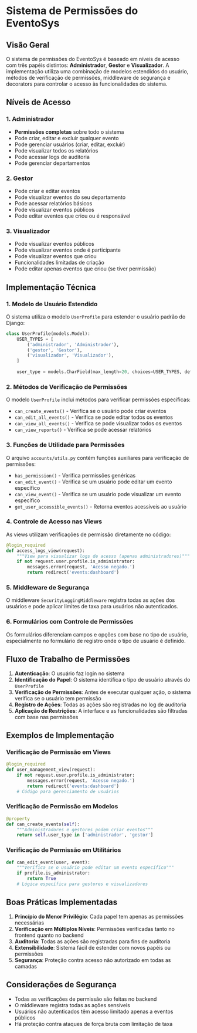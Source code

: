 # Sistema de Permissões do EventoSys

## Visão Geral

O sistema de permissões do EventoSys é baseado em níveis de acesso com três papéis distintos: **Administrador**, **Gestor** e **Visualizador**. A implementação utiliza uma combinação de modelos estendidos do usuário, métodos de verificação de permissões, middleware de segurança e decorators para controlar o acesso às funcionalidades do sistema.

## Níveis de Acesso

### 1. Administrador
- **Permissões completas** sobre todo o sistema
- Pode criar, editar e excluir qualquer evento
- Pode gerenciar usuários (criar, editar, excluir)
- Pode visualizar todos os relatórios
- Pode acessar logs de auditoria
- Pode gerenciar departamentos

### 2. Gestor
- Pode criar e editar eventos
- Pode visualizar eventos do seu departamento
- Pode acessar relatórios básicos
- Pode visualizar eventos públicos
- Pode editar eventos que criou ou é responsável

### 3. Visualizador
- Pode visualizar eventos públicos
- Pode visualizar eventos onde é participante
- Pode visualizar eventos que criou
- Funcionalidades limitadas de criação
- Pode editar apenas eventos que criou (se tiver permissão)

## Implementação Técnica

### 1. Modelo de Usuário Estendido

O sistema utiliza o modelo `UserProfile` para estender o usuário padrão do Django:

```python
class UserProfile(models.Model):
    USER_TYPES = [
        ('administrador', 'Administrador'),
        ('gestor', 'Gestor'),
        ('visualizador', 'Visualizador'),
    ]
    
    user_type = models.CharField(max_length=20, choices=USER_TYPES, default='visualizador')
```

### 2. Métodos de Verificação de Permissões

O modelo `UserProfile` inclui métodos para verificar permissões específicas:

- `can_create_events()` - Verifica se o usuário pode criar eventos
- `can_edit_all_events()` - Verifica se pode editar todos os eventos
- `can_view_all_events()` - Verifica se pode visualizar todos os eventos
- `can_view_reports()` - Verifica se pode acessar relatórios

### 3. Funções de Utilidade para Permissões

O arquivo `accounts/utils.py` contém funções auxiliares para verificação de permissões:

- `has_permission()` - Verifica permissões genéricas
- `can_edit_event()` - Verifica se um usuário pode editar um evento específico
- `can_view_event()` - Verifica se um usuário pode visualizar um evento específico
- `get_user_accessible_events()` - Retorna eventos acessíveis ao usuário

### 4. Controle de Acesso nas Views

As views utilizam verificações de permissão diretamente no código:

```python
@login_required
def access_logs_view(request):
    """View para visualizar logs de acesso (apenas administradores)"""
    if not request.user.profile.is_administrator:
        messages.error(request, 'Acesso negado.')
        return redirect('events:dashboard')
```

### 5. Middleware de Segurança

O middleware `SecurityLoggingMiddleware` registra todas as ações dos usuários e pode aplicar limites de taxa para usuários não autenticados.

### 6. Formulários com Controle de Permissões

Os formulários diferenciam campos e opções com base no tipo de usuário, especialmente no formulário de registro onde o tipo de usuário é definido.

## Fluxo de Trabalho de Permissões

1. **Autenticação**: O usuário faz login no sistema
2. **Identificação do Papel**: O sistema identifica o tipo de usuário através do `UserProfile`
3. **Verificação de Permissões**: Antes de executar qualquer ação, o sistema verifica se o usuário tem permissão
4. **Registro de Ações**: Todas as ações são registradas no log de auditoria
5. **Aplicação de Restrições**: A interface e as funcionalidades são filtradas com base nas permissões

## Exemplos de Implementação

### Verificação de Permissão em Views
```python
@login_required
def user_management_view(request):
    if not request.user.profile.is_administrator:
        messages.error(request, 'Acesso negado.')
        return redirect('events:dashboard')
    # Código para gerenciamento de usuários
```

### Verificação de Permissão em Modelos
```python
@property
def can_create_events(self):
    """Administradores e gestores podem criar eventos"""
    return self.user_type in ['administrador', 'gestor']
```

### Verificação de Permissão em Utilitários
```python
def can_edit_event(user, event):
    """Verifica se o usuário pode editar um evento específico"""
    if profile.is_administrator:
        return True
    # Lógica específica para gestores e visualizadores
```

## Boas Práticas Implementadas

1. **Princípio do Menor Privilégio**: Cada papel tem apenas as permissões necessárias
2. **Verificação em Múltiplos Níveis**: Permissões verificadas tanto no frontend quanto no backend
3. **Auditoria**: Todas as ações são registradas para fins de auditoria
4. **Extensibilidade**: Sistema fácil de estender com novos papéis ou permissões
5. **Segurança**: Proteção contra acesso não autorizado em todas as camadas

## Considerações de Segurança

- Todas as verificações de permissão são feitas no backend
- O middleware registra todas as ações sensíveis
- Usuários não autenticados têm acesso limitado apenas a eventos públicos
- Há proteção contra ataques de força bruta com limitação de taxa
